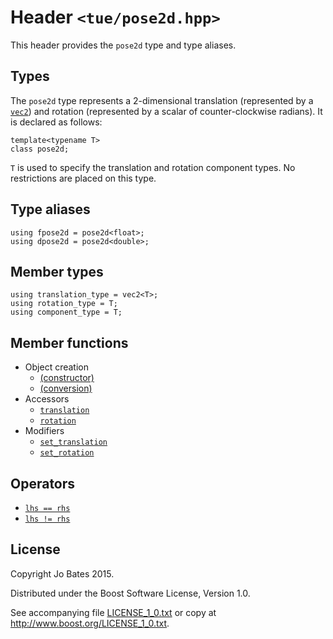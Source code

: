 Header `<tue/pose2d.hpp>`
===============
This header provides the `pose2d` type and type aliases.

Types
-----
The `pose2d` type represents a 2-dimensional translation (represented by a
[`vec2`](vec.md)) and rotation (represented by a scalar of counter-clockwise
radians). It is declared as follows:

    template<typename T>
    class pose2d;

`T` is used to specify the translation and rotation component types. No
restrictions are placed on this type.

Type aliases
------------
    using fpose2d = pose2d<float>;
    using dpose2d = pose2d<double>;

Member types
------------
    using translation_type = vec2<T>;
    using rotation_type = T;
    using component_type = T;

Member functions
----------------
- Object creation
    - [(constructor)](../functions/pose2d/constructor.md)
    - [(conversion)](../functions/pose2d/conversion.md)
- Accessors
    - [`translation`](../functions/pose2d/translation.md)
	- [`rotation`](../functions/pose2d/rotation.md)
- Modifiers
    - [`set_translation`](../functions/pose2d/set_translation.md)
    - [`set_rotation`](../functions/pose2d/set_rotation.md)

Operators
---------
- [`lhs == rhs`](../operators/pose2d/equal_to.md)
- [`lhs != rhs`](../operators/pose2d/not_equal_to.md)

License
-------
Copyright Jo Bates 2015.

Distributed under the Boost Software License, Version 1.0.

See accompanying file [LICENSE_1_0.txt](../../LICENSE_1_0.txt) or copy at
http://www.boost.org/LICENSE_1_0.txt.
